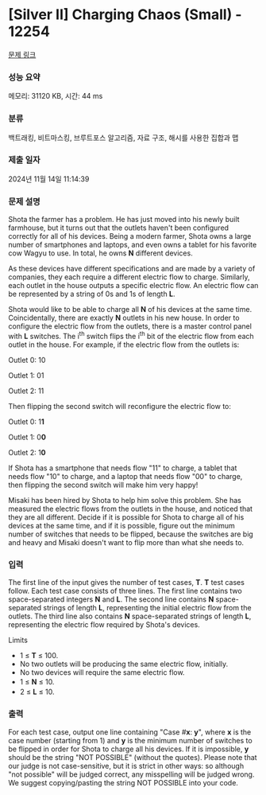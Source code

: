 # [Silver II] Charging Chaos (Small) - 12254 

[문제 링크](https://www.acmicpc.net/problem/12254) 

### 성능 요약

메모리: 31120 KB, 시간: 44 ms

### 분류

백트래킹, 비트마스킹, 브루트포스 알고리즘, 자료 구조, 해시를 사용한 집합과 맵

### 제출 일자

2024년 11월 14일 11:14:39

### 문제 설명

<p>Shota the farmer has a problem. He has just moved into his newly built farmhouse, but it turns out that the outlets haven't been configured correctly for all of his devices. Being a modern farmer, Shota owns a large number of smartphones and laptops, and even owns a tablet for his favorite cow Wagyu to use. In total, he owns <strong>N</strong> different devices.</p>

<p>As these devices have different specifications and are made by a variety of companies, they each require a different electric flow to charge. Similarly, each outlet in the house outputs a specific electric flow. An electric flow can be represented by a string of 0s and 1s of length <strong>L</strong>.</p>

<p>Shota would like to be able to charge all <strong>N</strong> of his devices at the same time. Coincidentally, there are exactly <strong>N</strong> outlets in his new house. In order to configure the electric flow from the outlets, there is a master control panel with <strong>L</strong> switches. The i<sup>th</sup> switch flips the i<sup>th</sup> bit of the electric flow from each outlet in the house. For example, if the electric flow from the outlets is:</p>

<p>Outlet 0: 10</p>

<p>Outlet 1: 01</p>

<p>Outlet 2: 11</p>

<p>Then flipping the second switch will reconfigure the electric flow to:</p>

<p>Outlet 0: 1<strong>1</strong></p>

<p>Outlet 1: 0<strong>0</strong></p>

<p>Outlet 2: 1<strong>0</strong></p>

<p>If Shota has a smartphone that needs flow "11" to charge, a tablet that needs flow "10" to charge, and a laptop that needs flow "00" to charge, then flipping the second switch will make him very happy!</p>

<p>Misaki has been hired by Shota to help him solve this problem. She has measured the electric flows from the outlets in the house, and noticed that they are all different. Decide if it is possible for Shota to charge all of his devices at the same time, and if it is possible, figure out the minimum number of switches that needs to be flipped, because the switches are big and heavy and Misaki doesn't want to flip more than what she needs to.</p>

### 입력 

 <p>The first line of the input gives the number of test cases, <strong>T</strong>. <strong>T</strong> test cases follow. Each test case consists of three lines. The first line contains two space-separated integers <strong>N</strong> and <strong>L</strong>. The second line contains <strong>N</strong> space-separated strings of length <strong>L</strong>, representing the initial electric flow from the outlets. The third line also contains <strong>N</strong> space-separated strings of length <strong>L</strong>, representing the electric flow required by Shota's devices.</p>

<p>Limits</p>

<ul>
	<li>1 ≤ <strong>T</strong> ≤ 100.</li>
	<li>No two outlets will be producing the same electric flow, initially.</li>
	<li>No two devices will require the same electric flow.</li>
	<li><span style="line-height:1.6em">1 ≤ </span><strong style="line-height:1.6em">N</strong><span style="line-height:1.6em"> ≤ 10.</span></li>
	<li>2 ≤ <strong>L</strong> ≤ 10.</li>
</ul>

### 출력 

 <p>For each test case, output one line containing "Case #<strong>x</strong>: <strong>y</strong>", where <strong>x</strong> is the case number (starting from 1) and <strong>y</strong> is the minimum number of switches to be flipped in order for Shota to charge all his devices. If it is impossible, <strong>y</strong> should be the string "NOT POSSIBLE" (without the quotes). Please note that our judge is not case-sensitive, but it is strict in other ways: so although "not  possible" will be judged correct, any misspelling will be judged wrong. We suggest copying/pasting the string NOT POSSIBLE into your code.</p>

